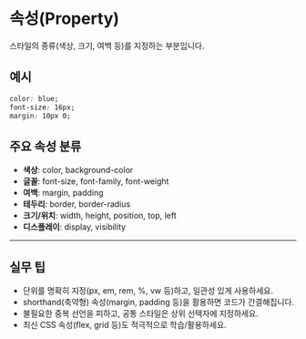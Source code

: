 # 속성(Property)

스타일의 종류(색상, 크기, 여백 등)를 지정하는 부분입니다.

## 예시
```css
color: blue;
font-size: 16px;
margin: 10px 0;
```

## 주요 속성 분류
- **색상**: color, background-color
- **글꼴**: font-size, font-family, font-weight
- **여백**: margin, padding
- **테두리**: border, border-radius
- **크기/위치**: width, height, position, top, left
- **디스플레이**: display, visibility

---

## 실무 팁
- 단위를 명확히 지정(px, em, rem, %, vw 등)하고, 일관성 있게 사용하세요.
- shorthand(축약형) 속성(margin, padding 등)을 활용하면 코드가 간결해집니다.
- 불필요한 중복 선언을 피하고, 공통 스타일은 상위 선택자에 지정하세요.
- 최신 CSS 속성(flex, grid 등)도 적극적으로 학습/활용하세요.
